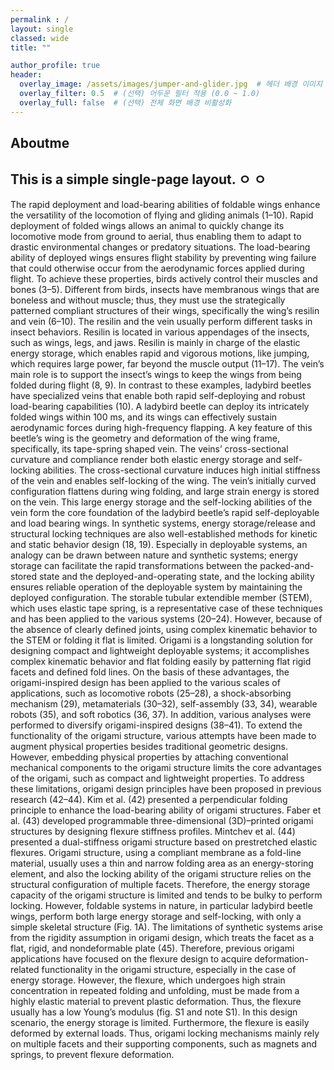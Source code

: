 ```yaml
---
permalink : /
layout: single
classed: wide
title: ""

author_profile: true
header:
  overlay_image: /assets/images/jumper-and-glider.jpg  # 헤더 배경 이미지
  overlay_filter: 0.5  # (선택) 어두운 필터 적용 (0.0 ~ 1.0)
  overlay_full: false  # (선택) 전체 화면 배경 비활성화
---
```



**Aboutme**
---
This is a simple single-page layout.
ㅇ
ㅇ
---
The rapid deployment and load-bearing abilities of foldable wings enhance the versatility of the locomotion of flying and gliding animals (1–10). Rapid deployment of folded wings allows an animal to quickly change its locomotive mode from ground to aerial, thus enabling them to adapt to drastic environmental changes or predatory situations. The load-bearing ability of deployed wings ensures flight stability by preventing wing failure that could otherwise occur from the aerodynamic forces applied during flight. To achieve these properties, birds actively control their muscles and bones (3–5). Different from birds, insects have membranous wings that are boneless and without muscle; thus, they must use the strategically patterned compliant structures of their wings, specifically the wing’s resilin and vein (6–10).
The resilin and the vein usually perform different tasks in insect behaviors. Resilin is located in various appendages of the insects, such as wings, legs, and jaws. Resilin is mainly in charge of the elastic energy storage, which enables rapid and vigorous motions, like jumping, which requires large power, far beyond the muscle output (11–17). The vein’s main role is to support the insect’s wings to keep the wings from being folded during flight (8, 9). In contrast to these examples, ladybird beetles have specialized veins that enable both rapid self-deploying and robust load-bearing capabilities (10). A ladybird beetle can deploy its intricately folded wings within 100 ms, and its wings can effectively sustain aerodynamic forces during high-frequency flapping. A key feature of this beetle’s wing is the geometry and deformation of the wing frame, specifically, its tape-spring shaped vein. The veins’ cross-sectional curvature and compliance render both elastic energy storage and self-locking abilities. The cross-sectional curvature induces high initial stiffness of the vein and enables self-locking of the wing. The vein’s initially curved configuration flattens during wing folding, and large strain energy is stored on the vein. This large energy storage and the self-locking abilities of the vein form the core foundation of the ladybird beetle’s rapid self-deployable and load bearing wings.
In synthetic systems, energy storage/release and structural locking techniques are also well-established methods for kinetic and static behavior design (18, 19). Especially in deployable systems, an analogy can be drawn between nature and synthetic systems; energy storage can facilitate the rapid transformations between the packed-and-stored state and the deployed-and-operating state, and the locking ability ensures reliable operation of the deployable system by maintaining the deployed configuration. The storable tubular extendible member (STEM), which uses elastic tape spring, is a representative case of these techniques and has been applied to the various systems (20–24). However, because of the absence of clearly defined joints, using complex kinematic behavior to the STEM or folding it flat is limited.
Origami is a longstanding solution for designing compact and lightweight deployable systems; it accomplishes complex kinematic behavior and flat folding easily by patterning flat rigid facets and defined fold lines. On the basis of these advantages, the origami-inspired design has been applied to the various scales of applications, such as locomotive robots (25–28), a shock-absorbing mechanism (29), metamaterials (30–32), self-assembly (33, 34), wearable robots (35), and soft robotics (36, 37). In addition, various analyses were performed to diversify origami-inspired designs (38–41). To extend the functionality of the origami structure, various attempts have been made to augment physical properties besides traditional geometric designs. However, embedding physical properties by attaching conventional mechanical components to the origami structure limits the core advantages of the origami, such as compact and lightweight properties. To address these limitations, origami design principles have been proposed in previous research (42–44). Kim et al. (42) presented a perpendicular folding principle to enhance the load-bearing ability of origami structures. Faber et al. (43) developed programmable three-dimensional (3D)–printed origami structures by designing flexure stiffness profiles. Mintchev et al. (44) presented a dual-stiffness origami structure based on prestretched elastic flexures.
Origami structure, using a compliant membrane as a fold-line material, usually uses a thin and narrow folding area as an energy-storing element, and also the locking ability of the origami structure relies on the structural configuration of multiple facets. Therefore, the energy storage capacity of the origami structure is limited and tends to be bulky to perform locking. However, foldable systems in nature, in particular ladybird beetle wings, perform both large energy storage and self-locking, with only a simple skeletal structure (Fig. 1A). The limitations of synthetic systems arise from the rigidity assumption in origami design, which treats the facet as a flat, rigid, and nondeformable plate (45). Therefore, previous origami applications have focused on the flexure design to acquire deformation-related functionality in the origami structure, especially in the case of energy storage. However, the flexure, which undergoes high strain concentration in repeated folding and unfolding, must be made from a highly elastic material to prevent plastic deformation. Thus, the flexure usually has a low Young’s modulus (fig. S1 and note S1). In this design scenario, the energy storage is limited. Furthermore, the flexure is easily deformed by external loads. Thus, origami locking mechanisms mainly rely on multiple facets and their supporting components, such as magnets and springs, to prevent flexure deformation.